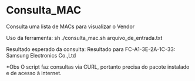 # Consulta_MAC
Consulta uma lista de MACs para visualizar o Vendor

Uso da ferramenta:
sh ./consulta_mac.sh arquivo_de_entrada.txt

Resultado esperado da consulta:
Resultado para FC-A1-3E-2A-1C-33: Samsung Electronics Co.,Ltd

*Obs O script faz consultas via CURL, portanto precisa do pacote instalado e de acesso à internet.
